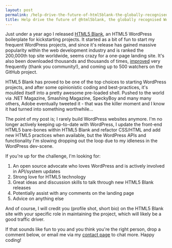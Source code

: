 ```yaml
---
layout: post
permalink: /help-drive-the-future-of-html5blank-the-globally-recognised-wordpress-boilerplate
title: Help drive the future of @html5blank, the globally recognised WordPress boilerplate
---
```


Just under a year ago I released [HTML5 Blank](//html5blank.com), an HTML5 WordPress boilerplate for kickstarting projects. It started as a bit of fun to start my frequent WordPress projects, and since it's release has gained massive popularity within the web development industry and is ranked the 200,000th top site worldwide, seems crazy for a one-page landing site. It's also been downloaded thousands and thousands of times, [improved](https://github.com/toddmotto/html5blank/blob/master/CHANGELOG.md) very frequently (thank you community!), and coming up to 500 watchers on the GitHub project.

HTML5 Blank has proved to be one of the top choices to starting WordPress projects, and after some opinionistic coding and best-practices, it's moulded itself into a pretty awesome pre-loaded shell. Pushed to the world via .NET Magazine, Smashing Magazine, SpeckyBoy and many many others, Adobe eventually tweeted it - that was the killer moment and I know it had turned into something worthwhile...

The point of my post is; I rarely build WordPress websites anymore. I'm no longer actively keeping up-to-date with WordPress, I update the front-end HTML5 bare-bones within HTML5 Blank and refactor CSS/HTML and add new HTML5 practices when available, but the WordPress APIs and functionality I'm slowing dropping out the loop due to my idleness in the WordPress dev-scene.

If you're up for the challenge, I'm looking for:

1. An open source advocate who loves WordPress and is actively involved in API/system updates
2. Strong love for HTML5 technology
3. Great ideas and discussion skills to talk through new HTML5 Blank releases
4. Potentially assist with any comments on the landing page
5. Advice on anything else

And of course, I will credit you (profile shot, short bio) on the HTML5 Blank site with your specific role in maintaining the project, which will likely be a good traffic driver.

If that sounds like fun to you and you think you're the right person, drop a comment below, or email me via my [contact page](//toddmotto.com/contact) to chat more. Happy coding!